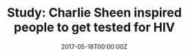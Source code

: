 ---
archived_link: https://web.archive.org/web/20210616204858/https://www.dailymail.co.uk/health/article-4516738/The-Charlie-Sheen-effect-HIV.html
article: 'Researchers at San Diego State University have published a study showing
  Sheen''s TV appearance sparked an uptick with rates of people getting at-home HIV
  tests - reaching a record high. Pictured: last month Charlie Sheen saved lives by
  revealing that he is HIV positive, a study claims. On November 17, 2015, the actor
  publicly disclosed his HIV status on NBC''s Today Show. Last year, researchers at
  San Diego State University published a study showing Sheen''s TV appearance sparked
  millions of online searches for HIV prevention and testing. Now, they have taken
  that research a step further, showing there was also an uptick with rates of people
  getting at-home rapid HIV tests - reaching a record high. The team collected data
  on weekly sales of OraQuick, the only rapid in-home HIV test kit available in the
  United States, to investigate whether Internet queries (based on Google Trends data
  on searches with ''test,'' ''tests,'' or ''testing'' and ''HIV'') could be correlated
  with any uptick in HIV testing. ''Our strategy allowed us to provide a real-world
  estimation of the "Charlie Sheen effect" on HIV prevention and contrast that effect
  with our past formative assessment using Internet searches,'' said study coauthor
  Eric Leas. The week of Sheen''s disclosure coincided with a near doubling in OraQuick
  sales, which reached an all-time high. Sales remained significantly higher for the
  following three weeks, with 8,225 more sales than expected. ''In absolute terms,
  it''s hard to appreciate the magnitude of Sheen''s disclosure,'' added study coauthor
  Benjamin Althouse, research scientist with the Institute of Disease Modeling. ''However,
  when we compared Sheen''s disclosure to other traditional awareness campaigns the
  "Charlie Sheen effect" is astonishing.'' OraQuick sales in the time period around
  Sheen''s disclosure were nearly eight times greater than sales around World Aids
  Day, one of the most well-known and longest-running HIV prevention awareness events.
  The week of Sheen''s disclosure coincided with a near doubling in OraQuick sales,
  which reached an all-time high. Sales remained significantly higher for the following
  three weeks, with 8,225 more sales than expected. Pictured: the chart from the study
  of OraQuick sales The team''s most significant takeaway, however, is that these
  findings reinforce their past analyses of Google search data. Using Internet searches
  alone the team was able to predict HIV testing sales within seven percent for any
  given weeks. ''Public health leaders are often cautious, choosing to wait for traditional
  data instead of taking reasonable action in response to novel data, like Internet
  searches,'' Ayers said. ''Our findings underscore the value of big media data for
  yielding rapid intelligence to make public health actionable and more responsive
  to the public it serves.'' Study coauthor Mark Dredze, a Johns Hopkins University
  computer scientist, added that ''public health must ready itself for the next Sheen-like
  event by embracing big media data for decision making.'' said. Still, it may be
  the window has not fully closed on the Charlie Sheen effect, he said. ''Our findings
  build on earlier studies that suggest empathy is easier to motivate others when
  the empathy is targeted toward an individual versus a group'' said coauthor Jon-Patrick
  Allem, research scientist with the University of Southern California Keck School
  of Medicine. ''It is easy to imagine that a single individual, like Sheen, disclosing
  his HIV status may be more compelling and motivating for people than an unnamed
  mass of individuals or a lecture from public health leaders.'' Since his diagnosis,
  Sheen has been vocal about treatment options and side effects. At first, the star
  started on anti-retroviral therapy, the standard treatment for HIV. But in early
  2016, months after his public announcement, he joined a Phase III clinical trial
  for an experimental weekly injection called PRO-140. From day one he has gushed
  about its effects. On numerous occasions, he has told Daily Mail Online that he
  felt an emotional and physical transformation when he switched from ''that cocktail
  of drugs'' to his weekly treatment. And earlier this month he addressed why he was
  motivated to try an unapproved treatment - revealing his old HIV medication left
  him with ''borderline dementia''. Speaking to Daily Mail Online, Sheen said he did
  not have symptoms of dementia until he started taking his first regime of drugs
  to suppress his HIV. But those symptoms disappeared after he joined the PRO-140
  trial. His words came as the drug, which ended its successful phase III clinical
  trial early this year, is now being assessed for FDA approval. Sheen told the Mail
  he ''is feeling fantastic now!'''
date: '2017-05-18T00:00:00Z'
image:
  focal_point: Smart
original_link: https://www.dailymail.co.uk/health/article-4516738/The-Charlie-Sheen-effect-HIV.html
summary: 'Researchers at San Diego State University have published a study showing
  Sheen''s TV appearance sparked an uptick with rates of people getting at-home HIV
  tests - reaching a record high. Pictured: last month Charlie Sheen saved lives by
  revealing that he is HIV positive, a study claims. On November 17,...'
title: 'Study: Charlie Sheen inspired people to get tested for HIV'
---